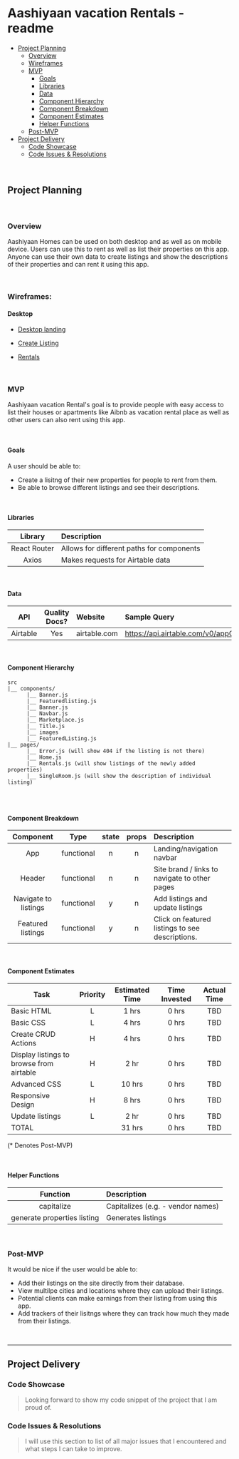 # Aashiyaan vacation Rentals - readme

- [Project Planning](#Project-Planning)
  - [Overview](#Overview)
  - [Wireframes](#Wireframes)
  - [MVP](#MVP)
    - [Goals](#Goals)
    - [Libraries](#Libraries)
    - [Data](#Data)
    - [Component Hierarchy](#Component-Hierarchy)
    - [Component Breakdown](#Component-Breakdown)
    - [Component Estimates](#Component-Estimates)
    - [Helper Functions](#Helper-Functions)
  - [Post-MVP](#Post-MVP)
- [Project Delivery](#Project-Delivery)
  - [Code Showcase](#Code-Showcase)
  - [Code Issues & Resolutions](#Code-Issues--Resolutions)

<br>

## Project Planning

<br>

### Overview

Aashiyaan Homes can be used on both desktop and as well as on mobile device. Users can use this to rent as well as list their properties on this app. Anyone can use their own data to create listings and show the descriptions of their properties and can rent it using this app.

<br>

### Wireframes:


#### Desktop

- [Desktop landing](https://wireframe.cc/pro/pp/603308272363460)

- [Create Listing](https://wireframe.cc/pro/pp/603308272363460)

- [Rentals](https://wireframe.cc/pro/pp/603308272363460)

<br>

### MVP

Aashiyaan vacation Rental's goal is to provide people with easy access to list their houses or apartments like Aibnb as vacation rental place as well as other users can also rent using this app.

<br>

#### Goals

A user should be able to:
- Create a lisitng of their new properties for people to rent from them.
- Be able to browse different listings and see their descriptions.

<br>

#### Libraries

|     Library      | Description                                |
| :--------------: | :----------------------------------------- |
|   React Router   | Allows for different paths for components
|   Axios  |  Makes requests for Airtable data  |

<br>

#### Data


|    API     | Quality Docs? | Website       | Sample Query                            |
| :--------: | :-----------: | :------------ | :-------------------------------------- |
| Airtable |      Yes      | airtable.com | https://api.airtable.com/v0/appQ5OD0NipfBhQT6/Properties/recyIknXa7br2lzVt |

<br>

#### Component Hierarchy


```
src
|__ components/
      |__ Banner.js
      |__ Featuredlisting.js
      |__ Banner.js
      |__ Navbar.js
      |__ Marketplace.js
      |__ Title.js
      |__ images
      |__ FeaturedListing.js
|__ pages/
      |__ Error.js (will show 404 if the listing is not there)
      |__ Home.js
      |__ Rentals.js (will show listings of the newly added properties)
      |__ SingleRoom.js (will show the description of individual listing)
      
```

<br>

#### Component Breakdown


|  Component   |    Type    | state | props | Description                                                      |
| :----------: | :--------: | :---: | :---: | :--------------------------------------------------------------- |
|   App    | functional |   n   |   n   |  Landing/navigation navbar              |
|    Header    | functional |   n   |   n   | Site brand / links to navigate to other pages              |
|  Navigate to listings  | functional |   y   |   n   | Add listings and update listings       |
|   Featured listings    |   functional    |   y   |   n   | Click on featured listings to see descriptions.      |

<br>

#### Component Estimates


| Task                | Priority | Estimated Time | Time Invested | Actual Time |
| ------------------- | :------: | :------------: | :-----------: | :---------: |
| Basic HTML     |    L     |     1 hrs      |     0 hrs     |    TBD    |
| Basic CSS | L | 4 hrs | 0 hrs | TBD |
| Create CRUD Actions |    H     |     4 hrs      |     0 hrs     |     TBD     |
| Display listings to browse from airtable | H | 2 hr | 0 hrs | TBD |
| Advanced CSS | L | 10 hrs | 0 hrs | TBD |
| Responsive Design | H | 8 hrs | 0 hrs | TBD |
| Update listings | L | 2 hr | 0 hrs | TBD |
| TOTAL               |          |     31 hrs      |     0 hrs     |     TBD     |

(* Denotes Post-MVP)

<br>

#### Helper Functions


|  Function  | Description                                |
| :--------: | :----------------------------------------- |
| capitalize | Capitalizes (e.g. - vendor names) |
| generate properties listing | Generates listings |

<br>

### Post-MVP


It would be nice if the user would be able to:
- Add their listings on the site directly from their database.
- View multilpe cities and locations where they can upload their listings.
- Potential clients can make earnings from their listing from using this app.
- Add trackers of their lisitngs where they can track how much they made from their listings.



<br>

***

## Project Delivery

### Code Showcase

> Looking forward to show my code snippet of the project that I am proud of.

### Code Issues & Resolutions

> I will use this section to list of all major issues that I encountered and what steps I can take to improve.
